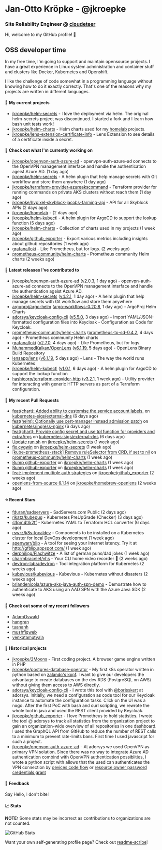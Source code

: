 # Jan-Otto Kröpke - @jkroepke
### Site Reliability Engineer @ [cloudeteer](https://cloudeteer.de/)

Hi, welcome to my GitHub profile! 👋

## OSS developer time
In my free time, I'm going to support and maintain opensource projects. I have a great experience in Linux system administration and container stuff and clusters like Docker, Kubernetes and Openshift.

I like the challenge of code somewhat in a programming language without knowing how to do it exactly correctly. That's one of the reasons why my projects are written in different languages.

#### 🌱 My current projects
- [jkroepke/helm-secrets](https://github.com/jkroepke/helm-secrets) - I love the deployment via helm. The original helm-secrets project was discontinued. I started a fork and I learn how bash unit tests work!
- [jkroepke/helm-charts](https://github.com/jkroepke/helm-charts) - Helm charts used for my [homelab](https://github.com/jkroepke/homelab) projects.
- [jkroepke/lens-extension-certificate-info](https://github.com/jkroepke/lens-extension-certificate-info) - Lens Extension to see details of a certificate inside a secret.

#### 👷 Check out what I'm currently working on

- [jkroepke/openvpn-auth-azure-ad](https://github.com/jkroepke/openvpn-auth-azure-ad) - openvpn-auth-azure-ad connects to the OpenVPN management interface and handle the authentication ageist Azure AD. (1 day ago)
- [jkroepke/helm-secrets](https://github.com/jkroepke/helm-secrets) - A helm plugin that help manage secrets with Git workflow and store them anywhere (1 day ago)
- [jkroepke/terraform-provider-azureakscommand](https://github.com/jkroepke/terraform-provider-azureakscommand) - Terraform provider for running commands on private AKS clusters without reach them (1 day ago)
- [jkroepke/hypixel-skyblock-jacobs-farming-api](https://github.com/jkroepke/hypixel-skyblock-jacobs-farming-api) - API for all Skyblock APIs (2 days ago)
- [jkroepke/homelab](https://github.com/jkroepke/homelab) -  (2 days ago)
- [jkroepke/helm-kubectl](https://github.com/jkroepke/helm-kubectl) - A helm plugin for ArgoCD to support the lookup function (5 days ago)
- [jkroepke/helm-charts](https://github.com/jkroepke/helm-charts) - Collection of charts used in my projects (1 week ago)
- [jkroepke/github_exporter](https://github.com/jkroepke/github_exporter) - Export various metrics including insights about github repositories (1 week ago)
- [grafana/loki](https://github.com/grafana/loki) - Like Prometheus, but for logs. (2 weeks ago)
- [prometheus-community/helm-charts](https://github.com/prometheus-community/helm-charts) - Prometheus community Helm charts (2 weeks ago)

#### 🔭 Latest releases I've contributed to

- [jkroepke/openvpn-auth-azure-ad](https://github.com/jkroepke/openvpn-auth-azure-ad) ([v2.0.3](https://github.com/jkroepke/openvpn-auth-azure-ad/releases/tag/v2.0.3), 1 day ago) - openvpn-auth-azure-ad connects to the OpenVPN management interface and handle the authentication ageist Azure AD.
- [jkroepke/helm-secrets](https://github.com/jkroepke/helm-secrets) ([v4.2.1](https://github.com/jkroepke/helm-secrets/releases/tag/v4.2.1), 1 day ago) - A helm plugin that help manage secrets with Git workflow and store them anywhere
- [argoproj/argo-helm](https://github.com/argoproj/argo-helm) ([argo-workflows-0.20.8](https://github.com/argoproj/argo-helm/releases/tag/argo-workflows-0.20.8), 1 day ago) - ArgoProj Helm Charts
- [adorsys/keycloak-config-cli](https://github.com/adorsys/keycloak-config-cli) ([v5.5.0](https://github.com/adorsys/keycloak-config-cli/releases/tag/v5.5.0), 3 days ago) - Import YAML/JSON-formatted configuration files into Keycloak - Configuration as Code for Keycloak.
- [prometheus-community/helm-charts](https://github.com/prometheus-community/helm-charts) ([prometheus-to-sd-0.4.2](https://github.com/prometheus-community/helm-charts/releases/tag/prometheus-to-sd-0.4.2), 4 days ago) - Prometheus community Helm charts
- [grafana/loki](https://github.com/grafana/loki) ([v2.7.0](https://github.com/grafana/loki/releases/tag/v2.7.0), 4 days ago) - Like Prometheus, but for logs.
- [MuhammedKalkan/OpenLens](https://github.com/MuhammedKalkan/OpenLens) ([v6.1.19](https://github.com/MuhammedKalkan/OpenLens/releases/tag/v6.1.19), 5 days ago) - OpenLens Binary Build Repository
- [lensapp/lens](https://github.com/lensapp/lens) ([v6.1.19](https://github.com/lensapp/lens/releases/tag/v6.1.19), 5 days ago) - Lens - The way the world runs Kubernetes
- [jkroepke/helm-kubectl](https://github.com/jkroepke/helm-kubectl) ([v1.0.1](https://github.com/jkroepke/helm-kubectl/releases/tag/v1.0.1), 6 days ago) - A helm plugin for ArgoCD to support the lookup function
- [hashicorp/terraform-provider-http](https://github.com/hashicorp/terraform-provider-http) ([v3.2.1](https://github.com/hashicorp/terraform-provider-http/releases/tag/v3.2.1), 1 week ago) - Utility provider for interacting with generic HTTP servers as part of a Terraform configuration.

#### 🔨 My recent Pull Requests

- [feat(chart): Added ability to customise the service account labels.](https://github.com/kubernetes-sigs/external-dns/pull/3145) on [kubernetes-sigs/external-dns](https://github.com/kubernetes-sigs/external-dns) (6 days ago)
- [feat(helm): Optionally use cert-manager instead admission patch](https://github.com/kubernetes/ingress-nginx/pull/9279) on [kubernetes/ingress-nginx](https://github.com/kubernetes/ingress-nginx) (6 days ago)
- [feat(chart): Provide config secret and use tpl function for providers and extraArgs](https://github.com/kubernetes-sigs/external-dns/pull/3144) on [kubernetes-sigs/external-dns](https://github.com/kubernetes-sigs/external-dns) (6 days ago)
- [Update run.sh](https://github.com/jkroepke/helm-secrets/pull/288) on [jkroepke/helm-secrets](https://github.com/jkroepke/helm-secrets) (1 week ago)
- [fix cygwin](https://github.com/jkroepke/helm-secrets/pull/286) on [jkroepke/helm-secrets](https://github.com/jkroepke/helm-secrets) (1 week ago)
- [[kube-prometheus-stack] Remove ruleSelector from CRD, if set to nil](https://github.com/prometheus-community/helm-charts/pull/2648) on [prometheus-community/helm-charts](https://github.com/prometheus-community/helm-charts) (1 week ago)
- [Bump github-exporter](https://github.com/jkroepke/helm-charts/pull/27) on [jkroepke/helm-charts](https://github.com/jkroepke/helm-charts) (1 week ago)
- [Bump github-exporter](https://github.com/jkroepke/helm-charts/pull/26) on [jkroepke/helm-charts](https://github.com/jkroepke/helm-charts) (1 week ago)
- [feat: implement multiple auth strategies](https://github.com/jkroepke/github_exporter/pull/148) on [jkroepke/github_exporter](https://github.com/jkroepke/github_exporter) (2 weeks ago)
- [openlens-from-source 6.1.14](https://github.com/jkroepke/homebrew-openlens/pull/15) on [jkroepke/homebrew-openlens](https://github.com/jkroepke/homebrew-openlens) (2 weeks ago)

#### ⭐ Recent Stars

- [fduran/sadservers](https://github.com/fduran/sadservers) - SadServers.com Public (2 days ago)
- [rikatz/kubepug](https://github.com/rikatz/kubepug) - Kubernetes PreUpGrade (Checker) (3 days ago)
- [sl1pm4t/k2tf](https://github.com/sl1pm4t/k2tf) - Kubernetes YAML to Terraform HCL converter (6 days ago)
- [rswrz/k8s-localdev](https://github.com/rswrz/k8s-localdev) - Components to be installed on a Kubernetes cluster for local DevOps development (1 week ago)
- [apenwarr/blip](https://github.com/apenwarr/blip) - A tool for seeing your Internet latency.  Try it at http://gfblip.appspot.com/ (1 week ago)
- [derphilipp/Flachwitze](https://github.com/derphilipp/Flachwitze) - A list of german puns/dad jokes (1 week ago)
- [charmbracelet/vhs](https://github.com/charmbracelet/vhs) - Your CLI home video recorder 📼 (2 weeks ago)
- [devtron-labs/devtron](https://github.com/devtron-labs/devtron) - Tool integration platform for Kubernetes (2 weeks ago)
- [kubevious/kubevious](https://github.com/kubevious/kubevious) - Kubevious - Kubernetes without disasters (2 weeks ago)
- [briandenicola/azure-aks-java-auth-spn-demo](https://github.com/briandenicola/azure-aks-java-auth-spn-demo) - Demostrate how to authenticate to AKS using an AAD SPN with the Azure Java SDK (2 weeks ago)

#### 👯 Check out some of my recent followers

- [AdamOswald](https://github.com/AdamOswald)
- [hungran](https://github.com/hungran)
- [tuananh](https://github.com/tuananh)
- [mushfiqweb](https://github.com/mushfiqweb)
- [venkatamutyala](https://github.com/venkatamutyala)

#### 📜 Historical projects
- [jkroepke/2Moons](https://github.com/jkroepke/2Moons) - First coding project. A browser game engine written in PHP
- [jkroepke/postgres-database-operator](https://github.com/jkroepke/postgres-database-operator) - My first k8s operator written in python based on [zalando's kopf](https://github.com/zalando-incubator/kopf). I want to give our developers the advantage to create databases on the dev RDS (PostgreSQL on AWS) without giving them access to AWS directly.
- [adorsys/keycloak-config-cli](https://github.com/adorsys/keycloak-config-cli) - I wrote this tool with [@borisskert](https://github.com/borisskert) at adorsys. Initially, we need a configuration as code tool for our Keycloak instance to automate the configuration tasks. Click on the UI was a nogo. After the first PoC with bash and curl scripting, we rewrote the whole tool in java and used the REST client provided by Keycloak.
- [jkroepke/github_exporter](https://github.com/jkroepke/github_exporter) - I love Prometheus to hold statistics. I wrote the tool @ adorsys to track all statistics from the organization project to gain an organization-wide overview of all repositories in one dashboard. I used the GraphQL API from GitHub to reduce the number of REST calls to a minimum to prevent rate-limits bans. First time I used javascript for such a project.
- [jkroepke/openvpn-auth-azure-ad](https://github.com/jkroepke/openvpn-auth-azure-ad) - At adorsys we used OpenVPN as primary VPN solution. Since there was no way to integrate Azure AD authentication combind with OpenVPN authentication possiblities, I wrote a python script with allows that the used can authenticates the VPN connection by [devices code flow](https://docs.microsoft.com/en-us/azure/active-directory/develop/v2-oauth2-device-code) or [resource owner password credentials grant](https://docs.microsoft.com/en-us/azure/active-directory/develop/v2-oauth-ropc)

#### 💬 Feedback

Say Hello, I don't bite!

#### 📈 Stats

**NOTE:** Some stats may be incorrect as contributions to organizations
are not counted.

![GitHub Stats](https://github-readme-stats.vercel.app/api?username=jkroepke&count_private=false&theme=tokyonight&show_icons=true)

Want your own self-generating profile page? Check out [readme-scribe](https://github.com/muesli/readme-scribe)!
